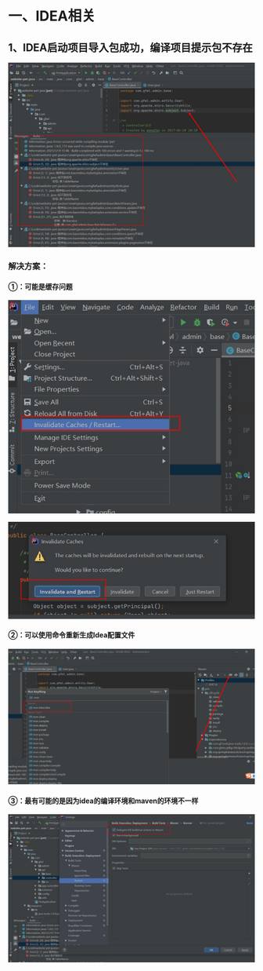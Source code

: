 # 一、IDEA相关

## 1、IDEA启动项目导入包成功，编译项目提示包不存在

![](./Images/1.jpg)

### 解决方案：

#### ①：可能是缓存问题

![](./Images/4.jpg)

![](./Images/5.jpg)

#### ②：可以使用命令重新生成Idea配置文件

![](./Images/2.jpg)

#### ③：最有可能的是因为idea的编译环境和maven的环境不一样

![](./Images/3.jpg)





